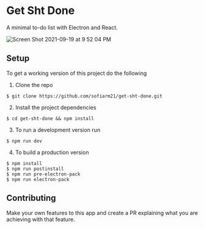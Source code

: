 # Get Sht Done

A minimal to-do list with Electron and React.

![Screen Shot 2021-09-19 at 9 52 04 PM](https://user-images.githubusercontent.com/49292858/133950691-bea7826c-ab2d-4942-9646-a97c4da5bcc3.png)

## Setup

To get a working version of this project do the following
1. Clone the repo
```
$ git clone https://github.com/sofiarm21/get-sht-done.git
```
2. Install the project dependencies
```
$ cd get-sht-done && npm install
```
3. To run a development version run
```
$ npm run dev
```
4. To build a production version
```
$ npm install
$ npm run postinstall
$ npm run pre-electron-pack
$ npm run electron-pack
```
## Contributing

Make your own features to this app and create a PR explaining what you are achieving with that feature. 
